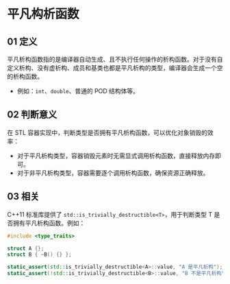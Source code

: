 # 平凡构析函数
## 01 定义

平凡析构函数指的是编译器自动生成、且不执行任何操作的析构函数。对于没有自定义析构、没有虚析构、成员和基类也都是平凡析构的类型，编译器会生成一个空的析构函数。

- 例如：`int`、`double`、普通的 POD 结构体等。

## 02 判断意义

在 STL 容器实现中，判断类型是否拥有平凡析构函数，可以优化对象销毁的效率：

- 对于平凡析构类型，容器销毁元素时无需显式调用析构函数，直接释放内存即可。
- 对于非平凡析构类型，容器需要逐个调用析构函数，确保资源正确释放。

## 03 相关 
C++11 标准库提供了 `std::is_trivially_destructible<T>`，用于判断类型 T 是否拥有平凡析构函数。例如：

```cpp
#include <type_traits>

struct A {};
struct B { ~B() {} };

static_assert(std::is_trivially_destructible<A>::value, "A 是平凡析构");
static_assert(!std::is_trivially_destructible<B>::value, "B 不是平凡析构");
```
